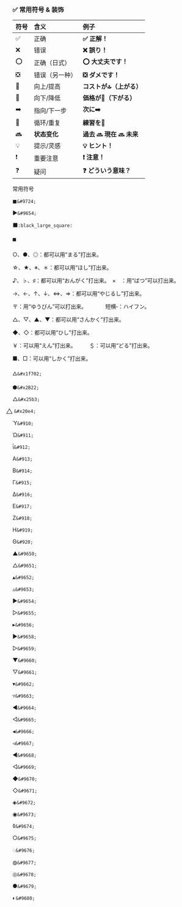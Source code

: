 ### ✅ **常用符号 & 装饰**

| 符号  | 含义           | 例子                    |
| :---- | :------------- | :---------------------- |
| ✅     | 正确           | **✅ 正解！**            |
| ❌     | 错误           | **❌ 誤り！**            |
| ⭕     | 正确（日式）   | **⭕ 大丈夫です！**      |
| ❎     | 错误（另一种） | **❎ ダメです！**        |
| 🔼     | 向上/提高      | **コストが🔝（上がる）** |
| 🔽     | 向下/降低      | **価格が🔽（下がる）**   |
| ➡️     | 指向/下一步    | **次に➡️**               |
| 🔄     | 循环/重复      | **練習を🔄**             |
| **🔜** | **状态变化**   | **過去 🔜 現在 🔜 未来**  |
| 💡     | 提示/灵感      | **💡 ヒント！**          |
| ❗     | 重要注意       | **❗ 注意！**            |
| ❓     | 疑问           | **❓ どういう意味？**    |



常用符号

&#9724;`&#9724;`

&#9654;`&#9654;`





:black_large_square:`:black_large_square:`

◼️ 



○、●、◎：都可以用“まる”打出来。

☆、★、※、＊：都可以用“ほし”打出来。

♪、♭、♯：都可以用“おんがく”打出来。　×　：用“ばつ”可以打出来。

→、←、↑、↓、⇔、⇒：都可以用“やじるし”打出来。

〒：用“ゆうびん”可以打出来。　　　　短横‐：ハイフン。

△、▽、▲、▼：都可以用“さんかく”打出来。　　　

◆、◇：都可以用“ひし”打出来。

￥：可以用“えん”打出来。　　　＄：可以用“どる”打出来。

■、□：可以用“しかく”打出来。

&#x1f702;`&#x1f702;`

&#x2B22;`&#x2B22;`

&#x25b3;`&#x25b3;`

&#x20e4; `&#x20e4;`

&#910;`&#910;`

&#911;`&#911;`

&#912;`&#912;`

&#913;`&#913;`

&#914;`&#914;`

&#915;`&#915;`

&#916;`&#916;`

&#917;`&#917;`

&#918;`&#918;`

&#919;`&#919;`

&#920;`&#920;`

&#9650;`&#9650;`

&#9651;`&#9651;`

&#9652;`&#9652;`

&#9653;`&#9653;`

&#9654;`&#9654;`

&#9655;`&#9655;`

&#9656;`&#9656;`

&#9658;`&#9658;`

&#9659;`&#9659;`

&#9660;`&#9660;`

&#9661;`&#9661;`

&#9662;`&#9662;`

&#9663;`&#9663;`

&#9664;`&#9664;`

&#9665;`&#9665;`

&#9666;`&#9666;`

&#9667;`&#9667;`

&#9668;`&#9668;`

&#9669;`&#9669;`

&#9670;`&#9670;`

&#9671;`&#9671;`

&#9672;`&#9672;`

&#9673;`&#9673;`

&#9674;`&#9674;`

&#9675;`&#9675;`

&#9676;`&#9676;`

&#9677;`&#9677;`

&#9678;`&#9678;`

&#9679;`&#9679;`

&#9680;`&#9680;`
